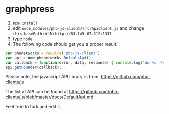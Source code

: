 # graphpress

1. ```npm install```
2. edit ```node_modules/pho-js-client/src/ApiClient.js``` and change ```this.basePath``` url to ```http://83.149.67.212:1337```
3. type ```node```
4. The following code should get you a proper result:

```javascript
var phonetworks = require('pho-js-client');
var api = new phonetworks.DefaultApi();
var callback = function(error, data, response) { console.log("Works! Founder id is: " + data.id); };
api.getFounder(callback);
```

Please note, the javascript API library is from: https://github.com/pho-clients/js

The list of API can be found at https://github.com/pho-clients/js/blob/master/docs/DefaultApi.md

Feel free to fork and edit it.
